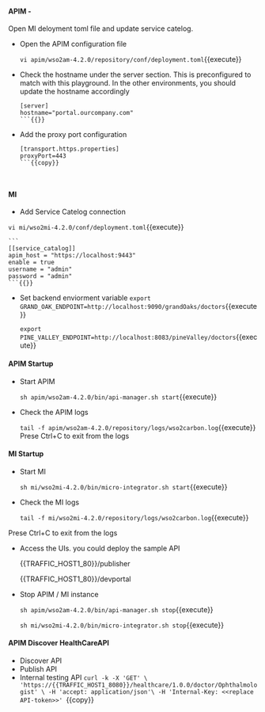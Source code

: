 #### APIM -

Open MI deloyment toml file and update service catelog.
  - Open the APIM configuration file

    `vi apim/wso2am-4.2.0/repository/conf/deployment.toml`{{execute}}

  - Check the hostname under the server section. This is preconfigured to match with this playground. In the other environments, you should update the hostname accordingly

    ```
    [server]
    hostname="portal.ourcompany.com"
    ```{{}}

  - Add the proxy port configuration

    ```
    [transport.https.properties]
    proxyPort=443
    ```{{copy}}

 
 #### MI
 - Add Service Catelog connection

 `vi mi/wso2mi-4.2.0/conf/deployment.toml`{{execute}}
 
    ```
    [[service_catalog]]
    apim_host = "https://localhost:9443"
    enable = true
    username = "admin"
    password = "admin"
    ```{{}}

- Set backend enviorment variable
   `export GRAND_OAK_ENDPOINT=http://localhost:9090/grandOaks/doctors`{{execute}}


   `export PINE_VALLEY_ENDPOINT=http://localhost:8083/pineValley/doctors`{{execute}}


#### APIM Startup 
- Start APIM 

  `sh apim/wso2am-4.2.0/bin/api-manager.sh start`{{execute}}

- Check the APIM logs

  `tail -f apim/wso2am-4.2.0/repository/logs/wso2carbon.log`{{execute}}
Prese Ctrl+C to exit from the logs

#### MI Startup 

- Start MI 

  `sh mi/wso2mi-4.2.0/bin/micro-integrator.sh start`{{execute}}

- Check the MI logs

  `tail -f mi/wso2mi-4.2.0/repository/logs/wso2carbon.log`{{execute}}

Prese Ctrl+C to exit from the logs

- Access the UIs. you could deploy the sample API

  {{TRAFFIC_HOST1_80}}/publisher

  {{TRAFFIC_HOST1_80}}/devportal

- Stop  APIM  / MI instance

  `sh apim/wso2am-4.2.0/bin/api-manager.sh stop`{{execute}}

  `sh mi/wso2mi-4.2.0/bin/micro-integrator.sh stop`{{execute}}

#### APIM Discover HealthCareAPI
- Discover API
- Publish API
- Internal testing API
   `curl -k -X 'GET' \
  'https://{{TRAFFIC_HOST1_8080}}/healthcare/1.0.0/doctor/Ophthalmologist' \
  -H 'accept: application/json'\
  -H 'Internal-Key: <<replace API-token>>' `{{copy}}